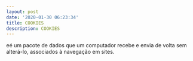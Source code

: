 ```yaml
---
layout: post
date: '2020-01-30 06:23:34'
title: COOKIES
description: COOKIES
---
```

eé um pacote de dados que um computador recebe e envia de volta sem alterá-lo, associados à navegação em sites.
